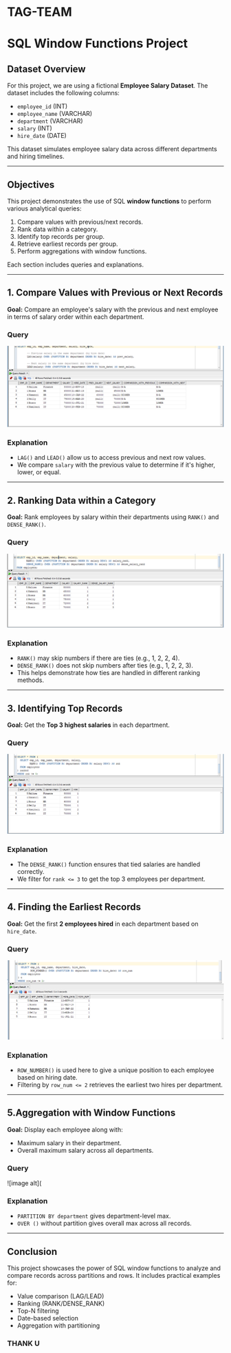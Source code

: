 # TAG-TEAM 

# SQL Window Functions Project

## Dataset Overview

For this project, we are using a fictional **Employee Salary Dataset**. The dataset includes the following columns:

- `employee_id` (INT)  
- `employee_name` (VARCHAR)  
- `department` (VARCHAR)  
- `salary` (INT)  
- `hire_date` (DATE)  

This dataset simulates employee salary data across different departments and hiring timelines.

---

##  Objectives

This project demonstrates the use of SQL **window functions** to perform various analytical queries:

1. Compare values with previous/next records.  
2. Rank data within a category.  
3. Identify top records per group.  
4. Retrieve earliest records per group.  
5. Perform aggregations with window functions.  

Each section includes queries and explanations.

---

## 1. Compare Values with Previous or Next Records

**Goal:** Compare an employee's salary with the previous and next employee in terms of salary order within each department.

### Query
![image alt](https://github.com/ngabo-kelly/TAG-TEAM/blob/5cc3549d4d26ffdddf54699e0b5f706c09be2062/SCREENSHOT%20OF%20LAG()%20AND%20LEAD().PNG)



###  Explanation

- `LAG()` and `LEAD()` allow us to access previous and next row values.
- We compare `salary` with the previous value to determine if it's higher, lower, or equal.

---

## 2. Ranking Data within a Category

**Goal:** Rank employees by salary within their departments using `RANK()` and `DENSE_RANK()`.

### Query
![image alt](https://github.com/ngabo-kelly/TAG-TEAM/blob/826f0c06d9211f3d33ee77587c413f9801f78d78/SCREENSHOT%20OF%20DENSE()%20AND%20RANK().PNG)



### Explanation

- `RANK()` may skip numbers if there are ties (e.g., 1, 2, 2, 4).  
- `DENSE_RANK()` does not skip numbers after ties (e.g., 1, 2, 2, 3).  
- This helps demonstrate how ties are handled in different ranking methods.

---

## 3. Identifying Top Records

**Goal:** Get the **Top 3 highest salaries** in each department.

### Query
![image alt](https://github.com/ngabo-kelly/TAG-TEAM/blob/7072dd42ac1304df8ab79e7b6f514cd9ff2f13a7/SCREENSHOT%20OF%20IDENTIFYING%20TOP%20RECORDS.PNG)



###  Explanation

- The `DENSE_RANK()` function ensures that tied salaries are handled correctly.
- We filter for `rank <= 3` to get the top 3 employees per department.

---

## 4.  Finding the Earliest Records

**Goal:** Get the first **2 employees hired** in each department based on `hire_date`.

###  Query
![image alt](https://github.com/ngabo-kelly/TAG-TEAM/blob/860d446f63ddd6763ba3f1298502fea560684c43/SCREENSHOT%20OF%20FINDING%20EARLIEST%202%20EMPLOYEES%202.PNG)



###  Explanation

- `ROW_NUMBER()` is used here to give a unique position to each employee based on hiring date.
- Filtering by `row_num <= 2` retrieves the earliest two hires per department.

---

## 5.Aggregation with Window Functions

**Goal:** Display each employee along with:
- Maximum salary in their department.
- Overall maximum salary across all departments.

###  Query
![image alt](



###  Explanation

- `PARTITION BY department` gives department-level max.
- `OVER ()` without partition gives overall max across all records.

---

##  Conclusion

This project showcases the power of SQL window functions to analyze and compare records across partitions and rows. It includes practical examples for:

- Value comparison (LAG/LEAD)  
- Ranking (RANK/DENSE_RANK)  
- Top-N filtering  
- Date-based selection  
- Aggregation with partitioning  

### THANK U 

